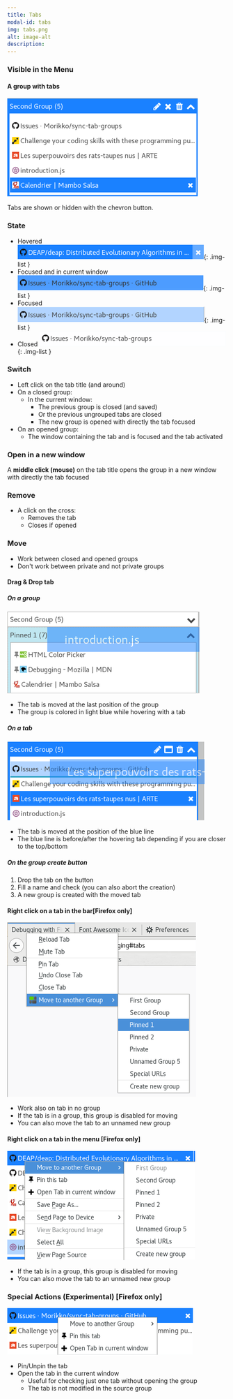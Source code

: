 ```yaml
---
title: Tabs
modal-id: tabs
img: tabs.png
alt: image-alt
description:
---
```

### Visible in the Menu

#### A group with tabs
![Group with tabs](img/guide/groups/group_tabs_hovered.png)

Tabs are shown or hidden with the chevron button.

### State
- Hovered
![Tab hovered](img/guide/tabs/tab_hovered.png){: .img-list } 
- Focused and in current window
![Tab current](img/guide/tabs/tab_current.png){: .img-list } 
- Focused
![Tab focused](img/guide/tabs/tab_focused.png){: .img-list } 
- Closed 
![Tab closed](img/guide/tabs/tab_closed.png){: .img-list } 

### Switch
  - Left click on the tab title (and around)
  - On a closed group:
    - In the current window:
      - The previous group is closed (and saved)
      - Or the previous ungrouped tabs are closed
      - The new group is opened with directly  the tab focused
  - On an opened group:
    - The window containing the tab and is focused and the tab activated

### Open in a new window
A <b>middle click (mouse)</b> on the  tab title opens the group in a new window with directly the tab focused

### Remove
- A click on the cross:
  - Removes the tab 
  - Closes if opened

### Move
 - Work between closed and opened groups
 - Don't work between private and not private groups

#### Drag & Drop tab

##### On a group
![Drag & Drop on a group](img/guide/tabs/tab_drag_group.png)

 - The tab is moved at the last position of the group
 - The group is colored in light blue while hovering with a tab

##### On a tab
![Drag & Drop on a tab](img/guide/tabs/tab_drag_tab.png)

 - The tab is moved at the position of the blue line
 - The blue line is before/after the hovering tab depending if you are closer to the top/bottom

##### On the group create button
 1. Drop the tab on the button
 2. Fill a name and check (you can also abort the creation)
 3. A new group is created with the moved tab

#### Right click on a tab in the bar[Firefox only]
![Drag & Drop on a tab](img/guide/tabs/tab_move_tabbar.png)
 
 - Work also on tab in no group
 - If the tab is in a group, this group is disabled for moving
 - You can also move the tab to an unnamed new group


#### Right click on a tab in the menu [Firefox only]
![Drag & Drop on a tab](img/guide/tabs/tab_move_menu.png)

  - If the tab is in a group, this group is disabled for moving
  - You can also move the tab to an unnamed new group

### Special Actions (Experimental) [Firefox only]
 ![Drag & Drop on a tab](img/guide/tabs/tab_actions.png)
 
 - Pin/Unpin the tab
 - Open the tab in the current window
   - Useful for checking just one tab without opening the group
   - The tab is not modified in the source group
